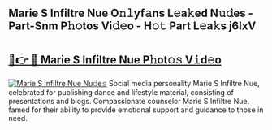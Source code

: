 ## Marie S Infiltre Nue O𝚗𝚕yf𝚊ns L𝚎a𝚔ed N𝚞𝚍es - Part-Snm P𝚑𝚘tos Vi𝚍𝚎o - H𝚘𝚝 Part L𝚎a𝚔s j6IxV

# <h2><a href="http://kf1c96o.oniu.top/?m=Marie+S+Infiltre+Nue">🔗👉 🔴 Marie S Infiltre Nue P𝚑ot𝚘𝚜 V𝚒d𝚎o</a></h2>

[![Marie S Infiltre Nue Nu𝚍e𝚜](https://i.imgur.com/0qMVB7G.gif)](http://kf1c96o.oniu.top/?m=Marie+S+Infiltre+Nue)
Social media personality Marie S Infiltre Nue, celebrated for publishing dance and lifestyle material, consisting of presentations and blogs. Compassionate counselor Marie S Infiltre Nue, famed for their ability to provide emotional support and guidance to those in need.  
